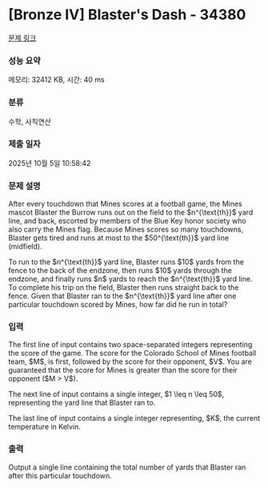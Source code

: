 # [Bronze IV] Blaster's Dash - 34380 

[문제 링크](https://www.acmicpc.net/problem/34380) 

### 성능 요약

메모리: 32412 KB, 시간: 40 ms

### 분류

수학, 사칙연산

### 제출 일자

2025년 10월 5일 10:58:42

### 문제 설명

<p>After every touchdown that Mines scores at a football game, the Mines mascot Blaster the Burrow runs out on the field to the $n^{\text{th}}$ yard line, and back, escorted by members of the Blue Key honor society who also carry the Mines flag. Because Mines scores so many touchdowns, Blaster gets tired and runs at most to the $50^{\text{th}}$ yard line (midfield).</p>

<p>To run to the $n^{\text{th}}$ yard line, Blaster runs $10$ yards from the fence to the back of the endzone, then runs $10$ yards through the endzone, and finally runs $n$ yards to reach the $n^{\text{th}}$ yard line. To complete his trip on the field, Blaster then runs straight back to the fence. Given that Blaster ran to the $n^{\text{th}}$ yard line after one particular touchdown scored by Mines, how far did he run in total?</p>

### 입력 

 <p>The first line of input contains two space-separated integers representing the score of the game. The score for the Colorado School of Mines football team, $M$, is first, followed by the score for their opponent, $V$. You are guaranteed that the score for Mines is greater than the score for their opponent ($M > V$).</p>

<p>The next line of input contains a single integer, $1 \leq n \leq 50$, representing the yard line that Blaster ran to.</p>

<p>The last line of input contains a single integer representing, $K$, the current temperature in Kelvin.</p>

### 출력 

 <p>Output a single line containing the total number of yards that Blaster ran after this particular touchdown.</p>


